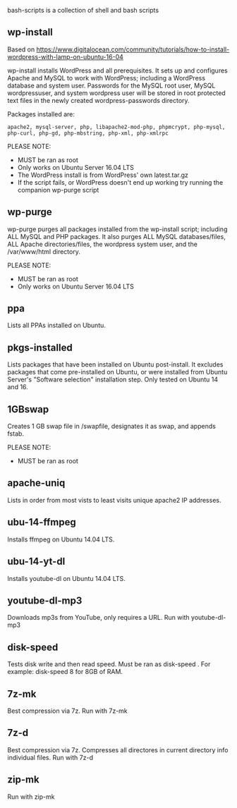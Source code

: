 bash-scripts is a collection of shell and bash scripts

wp-install
-----

Based on https://www.digitalocean.com/community/tutorials/how-to-install-wordpress-with-lamp-on-ubuntu-16-04

wp-install installs WordPress and all prerequisites. It sets up and 
configures Apache and MySQL to work with WordPress; including a WordPress 
database and system user. Passwords for the MySQL root user, MySQL 
wordpressuser, and system wordpress user will be stored in root protected 
text files in the newly created wordpress-passwords directory. 

Packages installed are:

	apache2, mysql-server, php, libapache2-mod-php, phpmcrypt, php-mysql, 
	php-curl, php-gd, php-mbstring, php-xml, php-xmlrpc 

PLEASE NOTE:

 - MUST be ran as root
 - Only works on Ubuntu Server 16.04 LTS
 - The WordPress install is from WordPress' own latest.tar.gz
 - If the script fails, or WordPress doesn't end up working try running the 
companion wp-purge script

wp-purge
-----

wp-purge purges all packages installed from the wp-install script; including 
ALL MySQL and PHP packages. It also purges ALL MySQL databases/files, ALL 
Apache directories/files, the wordpress system user, and the /var/www/html 
directory.

PLEASE NOTE:

 - MUST be ran as root
 - Only works on Ubuntu Server 16.04 LTS

ppa
-----

Lists all PPAs installed on Ubuntu.

pkgs-installed
-----

Lists packages that have been installed on Ubuntu post-install. It excludes 
packages that come pre-installed on Ubuntu, or were installed from Ubuntu 
Server's "Software selection" installation step. Only tested on Ubuntu 14 
and 16.

1GBswap
-----

Creates 1 GB swap file in /swapfile, designates it as swap, and appends fstab.

PLEASE NOTE:
 - MUST be ran as root

apache-uniq
-----

Lists in order from most vists to least visits unique apache2 IP addresses.

ubu-14-ffmpeg
-----

Installs ffmpeg on Ubuntu 14.04 LTS.

ubu-14-yt-dl
-----

Installs youtube-dl on Ubuntu 14.04 LTS.

youtube-dl-mp3
-----

Downloads mp3s from YouTube, only requires a URL.
Run with youtube-dl-mp3 <url>

disk-speed
-----
Tests disk write and then read speed. Must be ran as disk-speed <GB of RAM>. 
For example: disk-speed 8 for 8GB of RAM.

7z-mk
-----
Best compression via 7z.
Run with 7z-mk <file>

7z-d
-----
Best compression via 7z. Compresses all directores in current directory info 
individual files.
Run with 7z-d

zip-mk
-----
Run with zip-mk <file>
